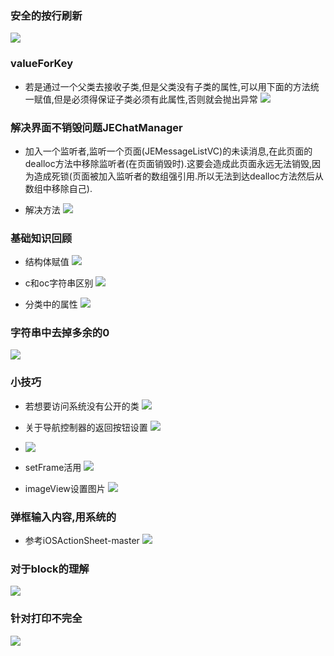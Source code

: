 ### 安全的按行刷新
![](/assets/Snip20170103_10.png)

### valueForKey

- 若是通过一个父类去接收子类,但是父类没有子类的属性,可以用下面的方法统一赋值,但是必须得保证子类必须有此属性,否则就会抛出异常
![](/assets/'d.png)

### 解决界面不销毁问题JEChatManager

- 加入一个监听者,监听一个页面(JEMessageListVC)的未读消息,在此页面的dealloc方法中移除监听者(在页面销毁时).这要会造成此页面永远无法销毁,因为造成死锁(页面被加入监听者的数组强引用.所以无法到达dealloc方法然后从数组中移除自己).

- 解决方法
![](/assets/Snip20170103_11.png)

### 基础知识回顾

- 结构体赋值
![](/assets/Snip20170104_15.png)

- c和oc字符串区别
![](/assets/Snip20170104_16.png) 


- 分类中的属性
![](/assets/Snip20170107_13.png)

### 字符串中去掉多余的0
![](/assets/Snip20170105_1.png)

### 小技巧

- 若想要访问系统没有公开的类
![](/assets/Snip20170107_12.png)

- 关于导航控制器的返回按钮设置
![](/assets/Snip20170105_7.png)

- ![](/assets/Snip20170105_8.png)

- setFrame活用
![](/assets/Snip20170109_1.png)

- imageView设置图片
![](/assets/Snip20170110_5.png)

### 弹框输入内容,用系统的
- 参考iOSActionSheet-master
![](/assets/Snip20170118_1.png)

### 对于block的理解
![](/assets/Snip20170119_4.png)

### 针对打印不完全
![](/assets/Snip20170119_6.png)

